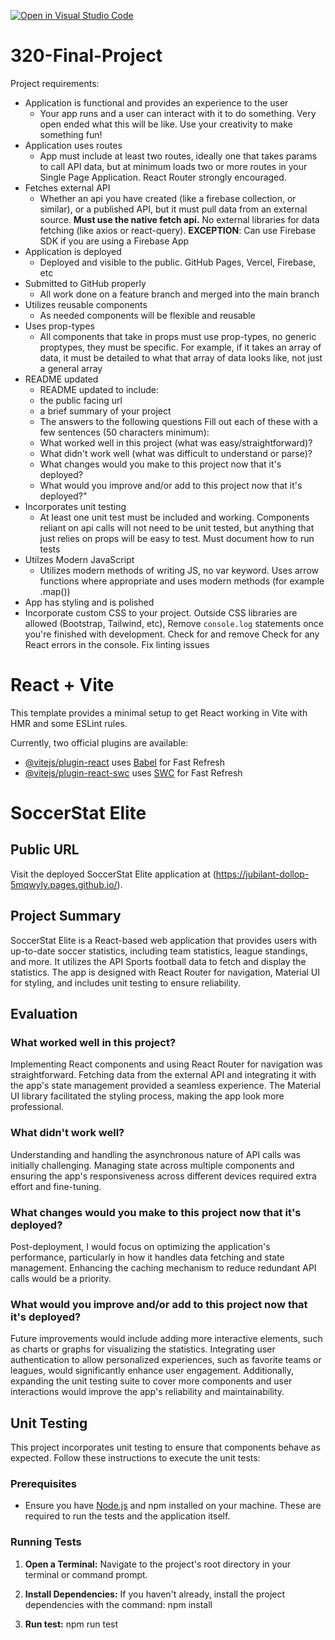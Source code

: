 [![Open in Visual Studio Code](https://classroom.github.com/assets/open-in-vscode-718a45dd9cf7e7f842a935f5ebbe5719a5e09af4491e668f4dbf3b35d5cca122.svg)](https://classroom.github.com/online_ide?assignment_repo_id=14138077&assignment_repo_type=AssignmentRepo)

# 320-Final-Project

Project requirements:

- Application is functional and provides an experience to the user
  - Your app runs and a user can interact with it to do something. Very open ended what this will be like. Use your creativity to make something fun!
- Application uses routes
  - App must include at least two routes, ideally one that takes params to call API data, but at minimum loads two or more routes in your Single Page Application. React Router strongly encouraged.
- Fetches external API
  - Whether an api you have created (like a firebase collection, or similar), or a published API, but it must pull data from an external source. **Must use the native fetch api.** No external libraries for data fetching (like axios or react-query). **EXCEPTION**: Can use Firebase SDK if you are using a Firebase App
- Application is deployed
  - Deployed and visible to the public. GitHub Pages, Vercel, Firebase, etc
- Submitted to GitHub properly
  - All work done on a feature branch and merged into the main branch
- Utilizes reusable components
  - As needed components will be flexible and reusable
- Uses prop-types
  - All components that take in props must use prop-types, no generic proptypes, they must be specific. For example, if it takes an array of data, it must be detailed to what that array of data looks like, not just a general array
- README updated
  - README updated to include:
  - the public facing url
  - a brief summary of your project
  - The answers to the following questions Fill out each of these with a few sentences (50 characters minimum):
  - What worked well in this project (what was easy/straightforward)?
  - What didn't work well (what was difficult to understand or parse)?
  - What changes would you make to this project now that it's deployed?
  - What would you improve and/or add to this project now that it's deployed?"
- Incorporates unit testing
  - At least one unit test must be included and working. Components reliant on api calls will not need to be unit tested, but anything that just relies on props will be easy to test. Must document how to run tests
- Utilzes Modern JavaScript
  - Utilizes modern methods of writing JS, no var keyword. Uses arrow functions where appropriate and uses modern methods (for example .map())
- App has styling and is polished
- Incorporate custom CSS to your project. Outside CSS libraries are allowed (Bootstrap, Tailwind, etc), Remove `console.log` statements once you're finished with development. Check for and remove Check for any React errors in the console. Fix linting issues

# React + Vite

This template provides a minimal setup to get React working in Vite with HMR and some ESLint rules.

Currently, two official plugins are available:

- [@vitejs/plugin-react](https://github.com/vitejs/vite-plugin-react/blob/main/packages/plugin-react/README.md) uses [Babel](https://babeljs.io/) for Fast Refresh
- [@vitejs/plugin-react-swc](https://github.com/vitejs/vite-plugin-react-swc) uses [SWC](https://swc.rs/) for Fast Refresh

# SoccerStat Elite

## Public URL

Visit the deployed SoccerStat Elite application at (https://jubilant-dollop-5mqwyly.pages.github.io/).

## Project Summary

SoccerStat Elite is a React-based web application that provides users with up-to-date soccer statistics, including team statistics, league standings, and more. It utilizes the API Sports football data to fetch and display the statistics. The app is designed with React Router for navigation, Material UI for styling, and includes unit testing to ensure reliability.

## Evaluation

### What worked well in this project?

Implementing React components and using React Router for navigation was straightforward. Fetching data from the external API and integrating it with the app's state management provided a seamless experience. The Material UI library facilitated the styling process, making the app look more professional.

### What didn't work well?

Understanding and handling the asynchronous nature of API calls was initially challenging. Managing state across multiple components and ensuring the app's responsiveness across different devices required extra effort and fine-tuning.

### What changes would you make to this project now that it's deployed?

Post-deployment, I would focus on optimizing the application's performance, particularly in how it handles data fetching and state management. Enhancing the caching mechanism to reduce redundant API calls would be a priority.

### What would you improve and/or add to this project now that it's deployed?

Future improvements would include adding more interactive elements, such as charts or graphs for visualizing the statistics. Integrating user authentication to allow personalized experiences, such as favorite teams or leagues, would significantly enhance user engagement. Additionally, expanding the unit testing suite to cover more components and user interactions would improve the app's reliability and maintainability.

## Unit Testing

This project incorporates unit testing to ensure that components behave as expected. Follow these instructions to execute the unit tests:

### Prerequisites

- Ensure you have [Node.js](https://nodejs.org/) and npm installed on your machine. These are required to run the tests and the application itself.

### Running Tests

1. **Open a Terminal:** Navigate to the project's root directory in your terminal or command prompt.

2. **Install Dependencies:** If you haven't already, install the project dependencies with the command:
   npm install

3. **Run test:**
   npm run test
